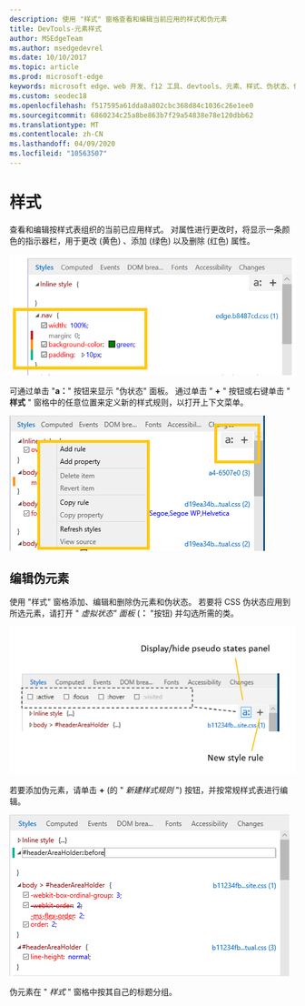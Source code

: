 ```yaml
---
description: 使用 "样式" 窗格查看和编辑当前应用的样式和伪元素
title: DevTools-元素样式
author: MSEdgeTeam
ms.author: msedgedevrel
ms.date: 10/10/2017
ms.topic: article
ms.prod: microsoft-edge
keywords: microsoft edge、web 开发、f12 工具、devtools、元素、样式、伪状态、伪 classe、伪元素
ms.custom: seodec18
ms.openlocfilehash: f517595a61dda8a802cbc368d84c1036c26e1ee0
ms.sourcegitcommit: 6860234c25a8be863b7f29a54838e78e120dbb62
ms.translationtype: MT
ms.contentlocale: zh-CN
ms.lasthandoff: 04/09/2020
ms.locfileid: "10563507"
---
```

# 样式
查看和编辑按样式表组织的当前已应用样式。  对属性进行更改时，将显示一条颜色的指示器栏，用于更改 (黄色) 、添加 (绿色) 以及删除 (红色) 属性。

!["样式" 窗格](../media/elements_styles.png)

可通过单击 "**a：**" 按钮来显示 "伪状态" 面板。 通过单击 " **+** " 按钮或右键单击 " **样式** " 窗格中的任意位置来定义新的样式规则，以打开上下文菜单。

!["样式" 窗格按钮和上下文菜单](../media/elements_styles_buttons.png)

## 编辑伪元素

使用 "样式" 窗格添加、编辑和删除伪元素和伪状态。 若要将 CSS 伪状态应用到所选元素，请打开 " *虚拟状态" 面板* (**：** "按钮) 并勾选所需的类。

!["样式" 窗格中的伪类](../media/elements_styles_pseudo_states.png)

若要添加伪元素，请单击 **+** (的 " *新建样式规则* ") 按钮，并按常规样式表进行编辑。

![从 "样式" 窗格添加伪元素](../media/elements_styles_pseudo_element.png)

伪元素在 " *样式* " 窗格中按其自己的标题分组。